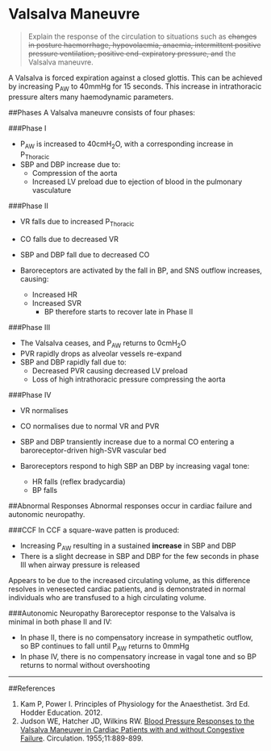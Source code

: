 # Valsalva Maneuvre

> Explain the response of the circulation to situations such as ~~changes in posture haemorrhage, hypovolaemia, anaemia, intermittent positive pressure ventilation, positive end-expiratory pressure, and~~ the Valsalva maneuvre.

A Valsalva is forced expiration against a closed glottis. This can be achieved by increasing P<sub>AW</sub> to 40mmHg for 15 seconds. This increase in intrathoracic pressure alters many haemodynamic parameters.

##Phases
A Valsalva maneuvre consists of four phases:

###Phase I
* P<sub>AW</sub> is increased to 40cmH<sub>2</sub>O, with a corresponding increase in P<sub>Thoracic</sub>
* SBP and DBP increase due to:
    * Compression of the aorta
    * Increased LV preload due to ejection of blood in the pulmonary vasculature

###Phase II
* VR falls due to increased P<sub>Thoracic</sub>
* CO falls due to decreased VR
* SBP and DBP fall due to decreased CO

* Baroreceptors are activated by the fall in BP, and SNS outflow increases, causing:
    * Increased HR
    * Increased SVR
        * BP therefore starts to recover late in Phase II

###Phase III
* The Valsalva ceases, and P<sub>AW</sub> returns to 0cmH<sub>2</sub>O
* PVR rapidly drops as alveolar vessels re-expand
* SBP and DBP rapidly fall due to:
    * Decreased PVR causing decreased LV preload
    * Loss of high intrathoracic pressure compressing the aorta

###Phase IV
* VR normalises
* CO normalises due to normal VR and PVR
* SBP and DBP transiently increase due to a normal CO entering a baroreceptor-driven high-SVR vascular bed

* Baroreceptors respond to high SBP an DBP by increasing vagal tone:
    * HR falls (reflex bradycardia)
    * BP falls

##Abnormal Responses
Abnormal responses occur in cardiac failure and autonomic neuropathy.

###CCF
In CCF a square-wave patten is produced:
* Increasing P<sub>AW</sub> resulting in a sustained **increase** in SBP and DBP
* There is a slight decrease in SBP and DBP for the few seconds in phase III when airway pressure is released

Appears to be due to the increased circulating volume, as this difference resolves in venesected cardiac patients, and is demonstrated in normal individuals who are transfused to a high circulating volume.

###Autonomic Neuropathy
Baroreceptor response to the Valsalva is minimal in both phase II and IV:
* In phase II, there is no compensatory increase in sympathetic outflow, so BP continues to fall until P<sub>AW</sub> returns to 0mmHg
* In phase IV, there is no compensatory increase in vagal tone and so BP returns to normal without overshooting


---
##References
1. Kam P, Power I. Principles of Physiology for the Anaesthetist. 3rd Ed. Hodder Education. 2012.
2. Judson WE, Hatcher JD, Wilkins RW. [Blood Pressure Responses to the Valsalva Maneuver in Cardiac Patients with and without Congestive Failure](http://circ.ahajournals.org/content/11/6/889). Circulation. 1955;11:889-899.